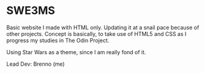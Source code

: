 # SWE3MS
Basic website I made with HTML only. Updating it at a snail pace because of other projects. Concept is basically, to take use of HTML5 and CSS as I progress my studies in The Odin Project.

Using Star Wars as a theme, since I am really fond of it.

Lead Dev: Brenno (me)
